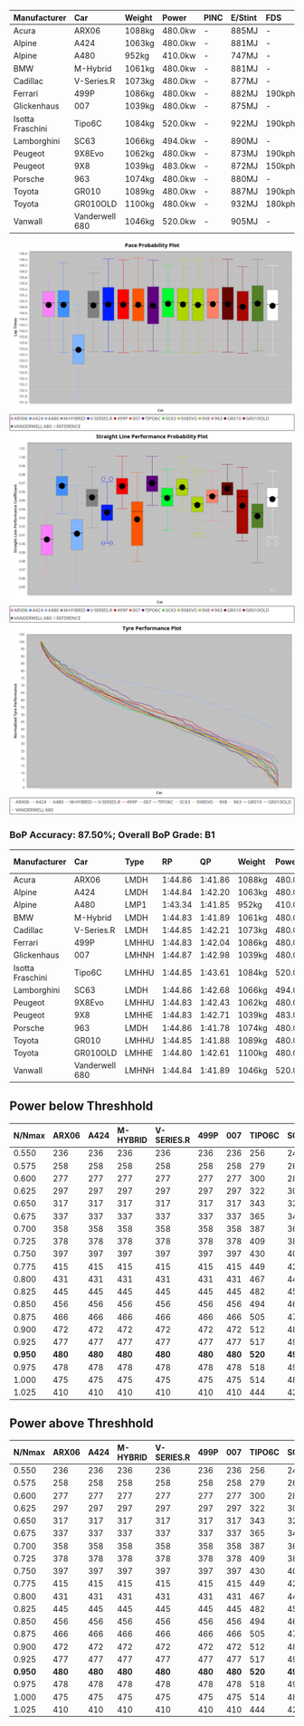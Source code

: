 | Manufacturer     | Car            | Weight | Power   | PINC    | E/Stint | FDS     |
|:-|:-|:-|:-|:-|:-|:-|
| Acura            | ARX06          | 1088kg | 480.0kw |    -    | 885MJ   |    -    |
| Alpine           | A424           | 1063kg | 480.0kw |    -    | 881MJ   |    -    |
| Alpine           | A480           | 952kg  | 410.0kw |    -    | 747MJ   |    -    |
| BMW              | M-Hybrid       | 1061kg | 480.0kw |    -    | 881MJ   |    -    |
| Cadillac         | V-Series.R     | 1073kg | 480.0kw |    -    | 877MJ   |    -    |
| Ferrari          | 499P           | 1086kg | 480.0kw |    -    | 882MJ   | 190kph  |
| Glickenhaus      | 007            | 1039kg | 480.0kw |    -    | 875MJ   |    -    |
| Isotta Fraschini | Tipo6C         | 1084kg | 520.0kw |    -    | 922MJ   | 190kph  |
| Lamborghini      | SC63           | 1066kg | 494.0kw |    -    | 890MJ   |    -    |
| Peugeot          | 9X8Evo         | 1062kg | 480.0kw |    -    | 873MJ   | 190kph  |
| Peugeot          | 9X8            | 1039kg | 483.0kw |    -    | 872MJ   | 150kph  |
| Porsche          | 963            | 1074kg | 480.0kw |    -    | 880MJ   |    -    |
| Toyota           | GR010          | 1089kg | 480.0kw |    -    | 887MJ   | 190kph  |
| Toyota           | GR010OLD       | 1100kg | 480.0kw |    -    | 932MJ   | 180kph  |
| Vanwall          | Vanderwell 680 | 1046kg | 520.0kw |    -    | 905MJ   |    -    |

![PACECHART](./IMG/AUTO.png)
![STRAIGHTLINEPERFORMANCECHART](./IMG/AUTO_sp.png)
![TYREPERFORMANCECHART](./IMG/AUTO_tw.png)

### BoP Accuracy: 87.50%; Overall BoP Grade: B1
| Manufacturer     | Car            | Type  | RP      | QP      | Weight | Power¹  | Threshhold | PINC    | Power²   | E/Stint | AVG Vmax  | FDS     | RDLC | L/Stint | BOP-Grade | Model Accuracy | Model Points | Match%  | SimDiff |
|:-|:-|:-|:-|:-|:-|:-|:-|:-|:-|:-|:-|:-|:-|:-|:-|:-|:-|:-|:-|
| Acura            | ARX06          | LMDH  | 1:44.86 | 1:41.86 | 1088kg | 480.0kw | 0.0kph     |    -    | 480.00kw |  885MJ  | 278.38kph |    -    | 0.98 | 33      | +C1       | 100.00%        | 996          | 78.90%  | #       |
| Alpine           | A424           | LMDH  | 1:44.84 | 1:42.20 | 1063kg | 480.0kw | 0.0kph     |    -    | 480.00kw |  881MJ  | 288.96kph |    -    | 0.99 | 33      | +A2       | 100.00%        | 946          | 94.10%  | -0.04   |
| Alpine           | A480           | LMP1  | 1:43.34 | 1:41.85 |  952kg | 410.0kw | 0.0kph     |    -    | 410.00kw |  747MJ  | 279.89kph |    -    | 0.98 | 30      | -Ω1       | 97.08%         | 1727         | 30.34%  | #       |
| BMW              | M-Hybrid       | LMDH  | 1:44.83 | 1:41.89 | 1061kg | 480.0kw | 0.0kph     |    -    | 480.00kw |  881MJ  | 287.05kph |    -    | 1.00 | 33      | ~A1       | 100.00%        | 1998         | 95.67%  | +0.08   |
| Cadillac         | V-Series.R     | LMDH  | 1:44.85 | 1:42.21 | 1073kg | 480.0kw | 0.0kph     |    -    | 480.00kw |  877MJ  | 283.66kph |    -    | 0.99 | 33      | +A2       | 98.11%         | 3991         | 90.46%  | +0.44   |
| Ferrari          | 499P           | LMHHU | 1:44.83 | 1:42.04 | 1086kg | 480.0kw | 0.0kph     |    -    | 480.00kw |  882MJ  | 287.81kph | 190kph  | 1.01 | 33      | ~A1       | 98.72%         | 4180         | 96.17%  | -0.07   |
| Glickenhaus      | 007            | LMHNH | 1:44.87 | 1:42.98 | 1039kg | 480.0kw | 0.0kph     |    -    | 480.00kw |  875MJ  | 284.30kph |    -    | 0.96 | 33      | +A2       | 94.07%         | 2174         | 90.02%  | #       |
| Isotta Fraschini | Tipo6C         | LMHHU | 1:44.85 | 1:43.61 | 1084kg | 520.0kw | 0.0kph     |    -    | 520.00kw |  922MJ  | 292.69kph | 190kph  | 1.02 | 33      | +C2       | 97.73%         | 129          | 72.10%  | +0.38   |
| Lamborghini      | SC63           | LMDH  | 1:44.86 | 1:42.68 | 1066kg | 494.0kw | 0.0kph     |    -    | 494.00kw |  890MJ  | 288.19kph |    -    | 1.02 | 33      | ~A1       | 100.00%        | 784          | 96.90%  | +0.10   |
| Peugeot          | 9X8Evo         | LMHHU | 1:44.83 | 1:42.43 | 1062kg | 480.0kw | 0.0kph     |    -    | 480.00kw |  873MJ  | 288.77kph | 190kph  | 0.99 | 33      | ~A1       | 100.00%        | 636          | 95.24%  | #       |
| Peugeot          | 9X8            | LMHHE | 1:44.83 | 1:42.71 | 1039kg | 483.0kw | 0.0kph     |    -    | 483.00kw |  872MJ  | 286.39kph | 150kph  | 1.02 | 33      | ~A1       | 99.28%         | 4250         | 95.14%  | +0.28   |
| Porsche          | 963            | LMDH  | 1:44.86 | 1:41.78 | 1074kg | 480.0kw | 0.0kph     |    -    | 480.00kw |  880MJ  | 286.63kph |    -    | 0.98 | 33      | ~A1       | 99.91%         | 11713        | 100.00% | +0.04   |
| Toyota           | GR010          | LMHHU | 1:44.85 | 1:41.88 | 1089kg | 480.0kw | 0.0kph     |    -    | 480.00kw |  887MJ  | 287.15kph | 190kph  | 1.00 | 33      | ~A1       | 99.90%         | 3123         | 95.43%  | +0.10   |
| Toyota           | GR010OLD       | LMHHE | 1:44.80 | 1:42.61 | 1100kg | 480.0kw | 0.0kph     |    -    | 480.00kw |  932MJ  | 283.75kph | 180kph  | 1.00 | 33      | +B2       | 100.00%        | 730          | 82.04%  | #       |
| Vanwall          | Vanderwell 680 | LMHNH | 1:44.84 | 1:41.89 | 1046kg | 520.0kw | 0.0kph     |    -    | 520.00kw |  905MJ  | 288.63kph |    -    | 1.00 | 33      | ~A1       | 95.99%         | 527          | 100.00% | #       |

## Power below Threshhold
| N/Nmax    | ARX06   | A424    | M-HYBRID | V-SERIES.R | 499P    | 007     | TIPO6C  | SC63    | 9X8EVO  | 9X8     | 963     | GR010   | GR010OLD | VANDERWELL 680 | ​     | RPM      | A480    |
|:-|:-|:-|:-|:-|:-|:-|:-|:-|:-|:-|:-|:-|:-|:-|:-|:-|:-|
|  0.550    |  236    |  236    |  236     |  236       |  236    |  236    |  256    |  243    |  236    |  238    |  236    |  236    |  236     |  256           |  ​    |   --     |   -     |
|  0.575    |  258    |  258    |  258     |  258       |  258    |  258    |  279    |  266    |  258    |  260    |  258    |  258    |  258     |  279           |  ​    |   --     |   -     |
|  0.600    |  277    |  277    |  277     |  277       |  277    |  277    |  300    |  285    |  277    |  279    |  277    |  277    |  277     |  300           |  ​    |   --     |   -     |
|  0.625    |  297    |  297    |  297     |  297       |  297    |  297    |  322    |  305    |  297    |  299    |  297    |  297    |  297     |  322           |  ​    |   --     |   -     |
|  0.650    |  317    |  317    |  317     |  317       |  317    |  317    |  343    |  326    |  317    |  319    |  317    |  317    |  317     |  343           |  ​    |   --     |   -     |
|  0.675    |  337    |  337    |  337     |  337       |  337    |  337    |  365    |  347    |  337    |  339    |  337    |  337    |  337     |  365           |  ​    |   --     |   -     |
|  0.700    |  358    |  358    |  358     |  358       |  358    |  358    |  387    |  368    |  358    |  360    |  358    |  358    |  358     |  387           |  ​    |   --     |   -     |
|  0.725    |  378    |  378    |  378     |  378       |  378    |  378    |  409    |  389    |  378    |  380    |  378    |  378    |  378     |  409           |  ​    |   --     |   -     |
|  0.750    |  397    |  397    |  397     |  397       |  397    |  397    |  430    |  408    |  397    |  399    |  397    |  397    |  397     |  430           |  ​    |   --     |   -     |
|  0.775    |  415    |  415    |  415     |  415       |  415    |  415    |  449    |  427    |  415    |  418    |  415    |  415    |  415     |  449           |  ​    |  5000    |  241    |
|  0.800    |  431    |  431    |  431     |  431       |  431    |  431    |  467    |  444    |  431    |  434    |  431    |  431    |  431     |  467           |  ​    |  5500    |  284    |
|  0.825    |  445    |  445    |  445     |  445       |  445    |  445    |  482    |  458    |  445    |  448    |  445    |  445    |  445     |  482           |  ​    |  6000    |  318    |
|  0.850    |  456    |  456    |  456     |  456       |  456    |  456    |  494    |  469    |  456    |  459    |  456    |  456    |  456     |  494           |  ​    |  6500    |  359    |
|  0.875    |  466    |  466    |  466     |  466       |  466    |  466    |  505    |  479    |  466    |  469    |  466    |  466    |  466     |  505           |  ​    |  7000    |  401    |
|  0.900    |  472    |  472    |  472     |  472       |  472    |  472    |  512    |  486    |  472    |  475    |  472    |  472    |  472     |  512           |  ​    |  7500    |  411    |
|  0.925    |  477    |  477    |  477     |  477       |  477    |  477    |  517    |  491    |  477    |  480    |  477    |  477    |  477     |  517           |  ​    |  8000    |  407    |
| **0.950** | **480** | **480** | **480**  | **480**    | **480** | **480** | **520** | **494** | **480** | **483** | **480** | **480** | **480**  | **520**        | **​** | **8500** | **410** |
|  0.975    |  478    |  478    |  478     |  478       |  478    |  478    |  518    |  492    |  478    |  481    |  478    |  478    |  478     |  518           |  ​    |  9000    |  205    |
|  1.000    |  475    |  475    |  475     |  475       |  475    |  475    |  514    |  489    |  475    |  478    |  475    |  475    |  475     |  514           |  ​    |   --     |   -     |
|  1.025    |  410    |  410    |  410     |  410       |  410    |  410    |  444    |  422    |  410    |  413    |  410    |  410    |  410     |  444           |  ​    |   --     |   -     |

## Power above Threshhold
| N/Nmax    | ARX06   | A424    | M-HYBRID | V-SERIES.R | 499P    | 007     | TIPO6C  | SC63    | 9X8EVO  | 9X8     | 963     | GR010   | GR010OLD | VANDERWELL 680 | ​     | RPM      | A480    |
|:-|:-|:-|:-|:-|:-|:-|:-|:-|:-|:-|:-|:-|:-|:-|:-|:-|:-|
|  0.550    |  236    |  236    |  236     |  236       |  236    |  236    |  256    |  243    |  236    |  238    |  236    |  236    |  236     |  256           |  ​    |   --     |   -     |
|  0.575    |  258    |  258    |  258     |  258       |  258    |  258    |  279    |  266    |  258    |  260    |  258    |  258    |  258     |  279           |  ​    |   --     |   -     |
|  0.600    |  277    |  277    |  277     |  277       |  277    |  277    |  300    |  285    |  277    |  279    |  277    |  277    |  277     |  300           |  ​    |   --     |   -     |
|  0.625    |  297    |  297    |  297     |  297       |  297    |  297    |  322    |  305    |  297    |  299    |  297    |  297    |  297     |  322           |  ​    |   --     |   -     |
|  0.650    |  317    |  317    |  317     |  317       |  317    |  317    |  343    |  326    |  317    |  319    |  317    |  317    |  317     |  343           |  ​    |   --     |   -     |
|  0.675    |  337    |  337    |  337     |  337       |  337    |  337    |  365    |  347    |  337    |  339    |  337    |  337    |  337     |  365           |  ​    |   --     |   -     |
|  0.700    |  358    |  358    |  358     |  358       |  358    |  358    |  387    |  368    |  358    |  360    |  358    |  358    |  358     |  387           |  ​    |   --     |   -     |
|  0.725    |  378    |  378    |  378     |  378       |  378    |  378    |  409    |  389    |  378    |  380    |  378    |  378    |  378     |  409           |  ​    |   --     |   -     |
|  0.750    |  397    |  397    |  397     |  397       |  397    |  397    |  430    |  408    |  397    |  399    |  397    |  397    |  397     |  430           |  ​    |   --     |   -     |
|  0.775    |  415    |  415    |  415     |  415       |  415    |  415    |  449    |  427    |  415    |  418    |  415    |  415    |  415     |  449           |  ​    |  5000    |  241    |
|  0.800    |  431    |  431    |  431     |  431       |  431    |  431    |  467    |  444    |  431    |  434    |  431    |  431    |  431     |  467           |  ​    |  5500    |  284    |
|  0.825    |  445    |  445    |  445     |  445       |  445    |  445    |  482    |  458    |  445    |  448    |  445    |  445    |  445     |  482           |  ​    |  6000    |  318    |
|  0.850    |  456    |  456    |  456     |  456       |  456    |  456    |  494    |  469    |  456    |  459    |  456    |  456    |  456     |  494           |  ​    |  6500    |  359    |
|  0.875    |  466    |  466    |  466     |  466       |  466    |  466    |  505    |  479    |  466    |  469    |  466    |  466    |  466     |  505           |  ​    |  7000    |  401    |
|  0.900    |  472    |  472    |  472     |  472       |  472    |  472    |  512    |  486    |  472    |  475    |  472    |  472    |  472     |  512           |  ​    |  7500    |  411    |
|  0.925    |  477    |  477    |  477     |  477       |  477    |  477    |  517    |  491    |  477    |  480    |  477    |  477    |  477     |  517           |  ​    |  8000    |  407    |
| **0.950** | **480** | **480** | **480**  | **480**    | **480** | **480** | **520** | **494** | **480** | **483** | **480** | **480** | **480**  | **520**        | **​** | **8500** | **410** |
|  0.975    |  478    |  478    |  478     |  478       |  478    |  478    |  518    |  492    |  478    |  481    |  478    |  478    |  478     |  518           |  ​    |  9000    |  205    |
|  1.000    |  475    |  475    |  475     |  475       |  475    |  475    |  514    |  489    |  475    |  478    |  475    |  475    |  475     |  514           |  ​    |   --     |   -     |
|  1.025    |  410    |  410    |  410     |  410       |  410    |  410    |  444    |  422    |  410    |  413    |  410    |  410    |  410     |  444           |  ​    |   --     |   -     |

